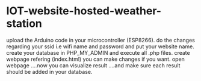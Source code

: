 # IOT-website-hosted-weather-station
upload the Arduino code in your microcontroller (ESP8266).
do the changes regarding your ssid i.e wifi name and password and put your website name.
create your database in PHP_MY_ADMIN and execute all .php files.
create webpage refering (index.html) you can make changes if you want.
open webpage ....now you can visualize result ....and make sure each result should be added in your database.
